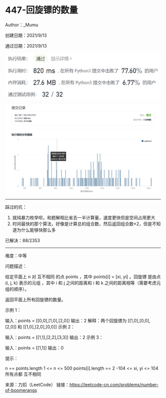 # 447-回旋镖的数量

Author：_Mumu

创建日期：2021/9/13

通过日期：2021/9/13

![](./通过截图2.jpg)

![](./通过截图1.jpg)

*****

踩过的坑：

1. 就纯暴力枚举呗，和题解相比省去一半计算量，速度更快但是空间占用更大
2. 时间最快的那个算法，好像是计算总的组合数，然后返回组合数×2，但是不知道为什么能够快那么多

已解决：88/2353

*****

难度：中等

问题描述：

给定平面上 n 对 互不相同 的点 points ，其中 points[i] = [xi, yi] 。回旋镖 是由点 (i, j, k) 表示的元组 ，其中 i 和 j 之间的距离和 i 和 k 之间的距离相等（需要考虑元组的顺序）。

返回平面上所有回旋镖的数量。


示例 1：

输入：points = [[0,0],[1,0],[2,0]]
输出：2
解释：两个回旋镖为 [[1,0],[0,0],[2,0]] 和 [[1,0],[2,0],[0,0]]
示例 2：

输入：points = [[1,1],[2,2],[3,3]]
输出：2
示例 3：

输入：points = [[1,1]]
输出：0


提示：

n == points.length
1 <= n <= 500
points[i].length == 2
-104 <= xi, yi <= 104
所有点都 互不相同

来源：力扣（LeetCode）
链接：https://leetcode-cn.com/problems/number-of-boomerangs
